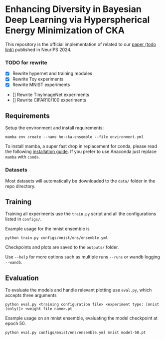 # Enhancing Diversity in Bayesian Deep Learning via Hyperspherical Energy Minimization of CKA
This repository is the official implementation of related to our [paper (todo link)](#) published in NeurIPS 2024.

### TODO for rewrite
- [x] Rewrite hypernet and training modules
- [x] Rewrite Toy experiments
- [x] Rewrite MNIST experiments
- [] Rewrite TinyImageNet experiments
- [] Rewrite CIFAR10/100 experiments 

## Requirements

Setup the environment and install requirements:

```setup
mamba env create --name he-cka-ensemble --file environment.yml
```
To install mamba, a super fast drop in replacement for conda, please read the following [installation guide](https://mamba.readthedocs.io/en/latest/installation/mamba-installation.html). If you prefer to use Anaconda just replace `mamba` with `conda`.

### Datasets
Most datasets will automatically be downloaded to the `data/` folder in the repo directory. 


## Training

Training all experiments use the `train.py` script and all the configurations listed in `configs/`. 

Example usage for the mnist ensemble is
```train
python train.py configs/mnist/ens/ensemble.yml
```

Checkpoints and plots are saved to the `outputs/` folder.

Use `--help` for more options such as multiple runs `--runs` or wandb logging `--wandb`.

## Evaluation

To evaluate the models and handle relevant plotting use `eval.py`, which accepts three arguments

```eval
python eval.py <training configuration file> <experiment type: [mnist (only)]> <weight file name>.pt
```

Example usage on an mnist ensemble, evaluating the model checkpoint at epoch 50.

```eval
python eval.py configs/mnist/ens/ensemble.yml mnist model-50.pt
```